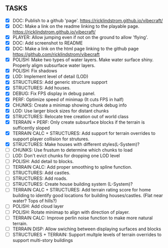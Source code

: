 ## TASKS
 - [X] DOC: Publish to a github 'page'. https://ricklindstrom.github.io/vibecraft/
 - [X] DOC: Make a link on the readme linking to the playable page. https://ricklindstrom.github.io/vibecraft/
 - [X] PLAYER: Allow jumping even if not on the ground to allow 'flying'.
 - [X] DOC: Add screenshot to README
 - [X] DOC: Make a link on the html page linking to the github page https://github.com/ricklindstrom/vibecraft 
 - [X] POLISH: Make two types of water layers. Make water surface shiny. Properly aligm subsurface water layers.
 - [X] POLISH: Fix shadows
 - [X] LOD: Implement level of detail (LOD)
 - [X] STRUCTURES: Add generic structure support
 - [X] STRUCTURES: Add houses.
 - [X] DEBUG: Fix FPS display in debug panel.
 - [X] PERF: Optimize speed of minimap (It cuts FPS in half)
 - [X] CHUNKS: Create a minimap showing chunk debug info
 - [X] LOD: Use larger block sizes for distant chunks
 - [X] STRUCTURES: Relocate tree creation out of world class
 - [X] TERRAIN + PERF: Only create subsurface blocks if the terrain is sufficently sloped
 - [X] TERRAIN CALC + STRUCTURES: Add support for terrain overrides to support player collision for strutures.
 - [X] STRUCTURES: Make houses with different styles(L-System)?
 - [ ] CHUNKS: Use frustum to determine which chunks to load
 - [ ] LOD: Don't evict chunks for dropping one LOD level
 - [ ] POLISH: Add detail to blocks.
 - [ ] TERRAIN CALC: Add proper smoothing to spline function.
 - [ ] STRUCTURES: Add castles.
 - [ ] STRUCTURES: Add roads.
 - [ ] STRUCTURES: Create house building system (L-System)?
 - [ ] TERRAIN CALC + STRUCTURES: Add terrain rating score for home building to identify good locations for building houses/castles. (Flat near water? Tops of hills?)
 - [ ] POLISH: Add cloud layer
 - [ ] POLISH: Rotate minimap to align with direction of player.
 - [ ] TERRAIN CALC: Improve perlin noise function to make more natural terrain.
 - [ ] TERRAIN DISP: Allow swiching between displaying surfaces and blocks
 - [ ] STRUCTURES + TERRAIN: Support multple levels of terrain overrides to support multi-story buildings
